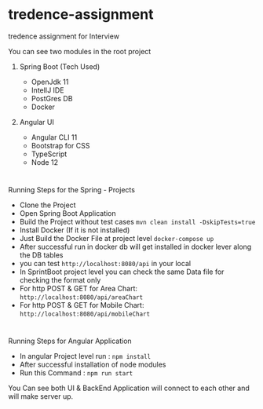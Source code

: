 # tredence-assignment
tredence assignment for Interview 

You can see two modules in the root project

1. Spring Boot (Tech Used)
   - OpenJdk 11
   - IntelIJ IDE
   - PostGres DB
   - Docker
 
2. Angular UI 
    - Angular CLI 11
    - Bootstrap for CSS
    - TypeScript
    - Node 12
    
#
Running Steps for the Spring - Projects
- Clone the Project
- Open Spring Boot Application
- Build the Project without test cases `mvn clean install -DskipTests=true`
- Install Docker (If it is not installed)
- Just Build the Docker File at project level `docker-compose up`
- After successful run in docker db will get installed in docker lever along the DB tables
- you can test `http://localhost:8080/api` in your local
- In SprintBoot project level you can check the same Data file for checking the format only
- For http POST & GET for Area Chart:  `http://localhost:8080/api/areaChart`
- For http POST & GET for Mobile Chart:  `http://localhost:8080/api/mobileChart`
#
Running Steps for Angular Application

- In angular Project level run : `npm install`
- After successful installation of node modules
- Run this Command :  `npm run start`

You Can see both UI & BackEnd Application will connect to each other and will make server up.
